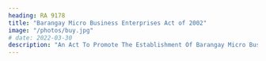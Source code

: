 ```yaml
---
heading: RA 9178
title: "Barangay Micro Business Enterprises Act of 2002"
image: "/photos/buy.jpg"
# date: 2022-03-30
description: "An Act To Promote The Establishment Of Barangay Micro Business Enterprises (bmbes), Providing Incentives And Benefits Therefor, And For Other Purposes"
---
```

